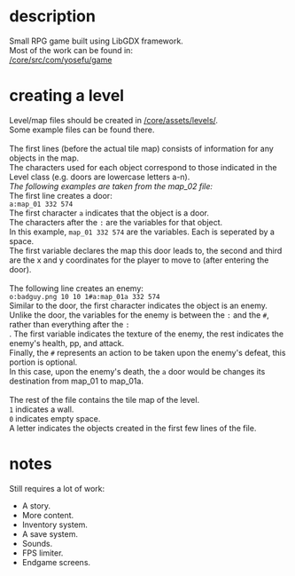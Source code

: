<h1>description</h1>
Small RPG game built using LibGDX framework.<br>
Most of the work can be found in:<br>
<a href="https://github.com/JotraN/yosefu/tree/master/core/src/com/yosefu/game">/core/src/com/yosefu/game</a>

<h1>creating a level</h1>
Level/map files should be created in <a href="https://github.com/JotraN/yosefu/tree/master/core/assets/levels">/core/assets/levels/</a>.<br>
Some example files can be found there.<br><br>
The first lines (before the actual tile map) consists of information for any objects in the map.<br>
The characters used for each object correspond to those indicated in the Level class (e.g. doors are lowercase letters a-n).<br>
<em>The following examples are taken from the map_02 file:</em><br>
The first line creates a door:<br>
<code>a:map_01 332 574</code><br>
The first character <code>a</code> indicates that the object is a door.<br>
The characters after the <code>:</code> are the variables for that object.<br>
In this example, <code>map_01 332 574</code> are the variables. Each is seperated by a space.<br>
The first variable declares the map this door leads to, the second and third are the x and y coordinates for the player to move to
(after entering the door).<br><br>
The following line creates an enemy:<br>
<code>o:badguy.png 10 10 1#a:map_01a 332 574</code><br>
Similar to the door, the first character indicates the object is an enemy.<br>
Unlike the door, the variables for the enemy is between the <code>:</code> and the <code>#</code>, rather than everything after the <code>:</code><br>.
The first variable indicates the texture of the enemy, the rest indicates the enemy's health, pp, and attack.<br>
Finally, the <code>#</code> represents an action to be taken upon the enemy's defeat, this portion is optional.<br>
In this case, upon the enemy's death, the <code>a</code> door would be changes its destination from map_01 to map_01a.<br><br>
The rest of the file contains the tile map of the level.<br>
<code>1</code> indicates a wall.<br>
<code>0</code> indicates empty space.<br>
A letter indicates the objects created in the first few lines of the file.<br>

<h1>notes</h1>
Still requires a lot of work:
<ul>
<li>A story.</li>
<li>More content.</li>
<li>Inventory system.</li>
<li>A save system.</li>
<li>Sounds.</li>
<li>FPS limiter.</li>
<li>Endgame screens.</li>
</ul>
